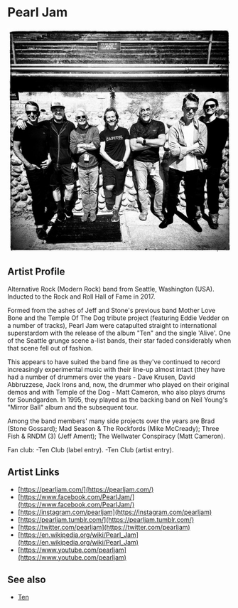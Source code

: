 # Pearl Jam

![](../../assets/artists/Pearl_Jam.png)

## Artist Profile

Alternative Rock (Modern Rock) band from Seattle, Washington (USA). Inducted to the Rock and Roll Hall of Fame in 2017.

Formed from the ashes of Jeff and Stone's previous band Mother Love Bone and the Temple Of The Dog tribute project (featuring Eddie Vedder on a number of tracks), Pearl Jam were catapulted straight to international superstardom with the release of the album "Ten" and the single 'Alive'. One of the Seattle grunge scene a-list bands, their star faded considerably when that scene fell out of fashion. 

This appears to have suited the band fine as they've continued to record increasingly experimental music with their line-up almost intact (they have had a number of drummers over the years - Dave Krusen, David Abbruzzese, Jack Irons and, now, the drummer who played on their original demos and with Temple of the Dog - Matt Cameron, who also plays drums for Soundgarden. In 1995, they played as the backing band on Neil Young's "Mirror Ball" album and the subsequent tour.

Among the band members' many side projects over the years are Brad (Stone Gossard); Mad Season & The Rockfords (Mike McCready); Three Fish & RNDM (3) (Jeff Ament); The Wellwater Conspiracy (Matt Cameron).

Fan club:
-Ten Club (label entry).
-Ten Club (artist entry).

## Artist Links

- [https://pearljam.com/](https://pearljam.com/)
- [https://www.facebook.com/PearlJam/](https://www.facebook.com/PearlJam/)
- [https://instagram.com/pearljam](https://instagram.com/pearljam)
- [https://pearljam.tumblr.com/](https://pearljam.tumblr.com/)
- [https://twitter.com/pearljam](https://twitter.com/pearljam)
- [https://en.wikipedia.org/wiki/Pearl_Jam](https://en.wikipedia.org/wiki/Pearl_Jam)
- [https://www.youtube.com/pearljam](https://www.youtube.com/pearljam)


## See also

- [Ten](Ten.md)
